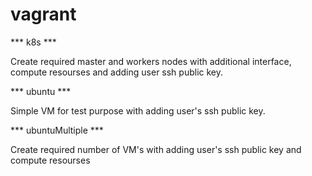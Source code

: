 # vagrant

*** k8s ***

Create required master and workers nodes with additional interface, compute resourses and adding user ssh public key.

*** ubuntu ***

Simple VM for test purpose with adding user's ssh public key.

*** ubuntuMultiple ***

Create required number of VM's with adding user's ssh public key and compute resourses
